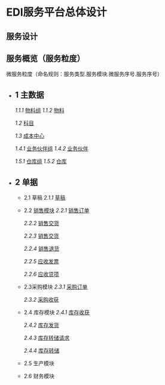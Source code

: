 # EDI服务平台总体设计

## 服务设计

## 服务概览（服务粒度）
微服务粒度（命名规则：服务类型.服务模块.微服务序号.服务序号）
  
  * ##  1 主数据
       *1.1.1* [物料组](https://)
       *1.1.2* [物料](https://)
  
       *1.2* [科目](https://)
        
       *1.3* [成本中心](https://)
    
       *1.4.1* [业务伙伴组](https://)
       *1.4.2* [业务伙伴](https://)
       
       *1.5.1* [仓库组](https://)
       *1.5.2* [仓库](https://)
          
   * ## 2 单据
       *  2.1 草稿
                   *2.1.1* [草稿](https://)
                   
       *  2.2 [销售模块](https://)
          *2.2.1* [销售订单](https://) 
            
          *2.2.2* [销售交货](https://)
                   
          *2.2.3* [销售交货](https://)
                   
          *2.2.4* [销售退货](https://)
                   
           *2.2.5* [应收发票](https://)
                
           *2.2.6* [应收贷项](https://)
      
       *  2.3采购模块
            *2.3.1* [采购订单](https://)
            
            *2.3.2* [采购收获](https://)
      
      *  2.4 库存模块
           *2.4.1* [库存收获](https://)
            
           *2.4.2* [库存发货](https://)
           
           *2.4.3* [库存转储请求](https://)
           
           *2.4.4* [库存转储](https://)
       
      *  2.5 生产模块
      *  2.6 财务模块

